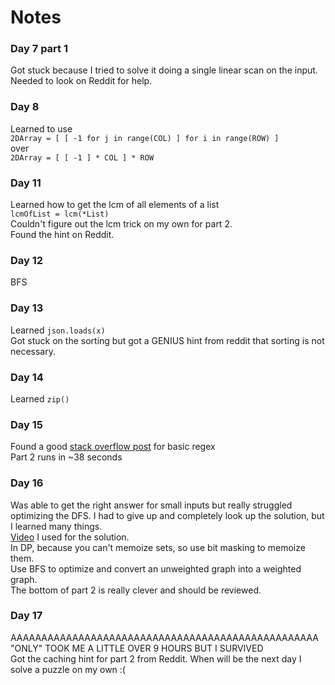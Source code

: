 # Notes

### Day 7 part 1
Got stuck because I tried to solve it doing a single linear scan on the input.  
Needed to look on Reddit for help.  

### Day 8
Learned to use  
``
2DArray = [ [ -1 for j in range(COL) ] for i in range(ROW) ]  
``  
over  
``
2DArray = [ [ -1 ] * COL ] * ROW
``  

### Day 11
Learned how to get the lcm of all elements of a list  
``
lcmOfList = lcm(*List)
``  
Couldn't figure out the lcm trick on my own for part 2.  
Found the hint on Reddit. 

### Day 12  
BFS  

### Day 13  
Learned ``json.loads(x)``  
Got stuck on the sorting but got a GENIUS hint from reddit that sorting is not necessary.  
  
### Day 14
Learned ``zip()``

### Day 15  
Found a good [stack overflow post](https://stackoverflow.com/questions/15814592/how-do-i-include-negative-decimal-numbers-in-this-regular-expression) for basic regex   
Part 2 runs in ~38 seconds  

### Day 16  
Was able to get the right answer for small inputs but really struggled optimizing the DFS. I had to give up and completely look up the solution, but I learned many things.  
[Video](https://www.youtube.com/watch?v=w9Sk7lvyGZI) I used for the solution.  
In DP, because you can't memoize sets, so use bit masking to memoize them.  
Use BFS to optimize and convert an unweighted graph into a weighted graph.  
The bottom of part 2 is really clever and should be reviewed.  

### Day 17
AAAAAAAAAAAAAAAAAAAAAAAAAAAAAAAAAAAAAAAAAAAAAAAAAA "ONLY" TOOK ME A LITTLE OVER 9 HOURS BUT I SURVIVED  
Got the caching hint for part 2 from Reddit. When will be the next day I solve a puzzle on my own :(  